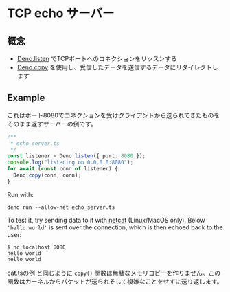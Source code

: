 <!-- # TCP echo server -->
# TCP echo サーバー

<!-- ## Concepts -->
## 概念

<!--
- Listening for TCP port connections with
  [Deno.listen](https://doc.deno.land/builtin/stable#Deno.listen)
- Use [Deno.copy](https://doc.deno.land/builtin/stable#Deno.copy) to take
  inbound data and redirect it to be outbound data
-->
- [Deno.listen](https://doc.deno.land/builtin/stable#Deno.listen) でTCPポートへのコネクションをリッスンする
- [Deno.copy](https://doc.deno.land/builtin/stable#Deno.copy) を使用し、受信したデータを送信するデータにリダイレクトします

## Example

<!--
This is an example of a server which accepts connections on port 8080, and
returns to the client anything it sends.
-->
これはポート8080でコネクションを受けクライアントから送られてきたものをそのまま返すサーバーの例です。

```ts
/**
 * echo_server.ts
 */
const listener = Deno.listen({ port: 8080 });
console.log("listening on 0.0.0.0:8080");
for await (const conn of listener) {
  Deno.copy(conn, conn);
}
```

Run with:

```shell
deno run --allow-net echo_server.ts
```

To test it, try sending data to it with
[netcat](https://en.wikipedia.org/wiki/Netcat) (Linux/MacOS only). Below
`'hello world'` is sent over the connection, which is then echoed back to the
user:

```shell
$ nc localhost 8080
hello world
hello world
```

<!--
Like the [cat.ts example](./unix_cat.md), the `copy()` function here also does
+not make unnecessary memory copies. It receives a packet from the kernel and
+sends back, without further complexity.
-->
[cat.tsの例](./unix_cat.md) と同じように `copy()` 関数は無駄なメモリコピーを作りません。この関数はカーネルからパケットが送られそして複雑なことをせずに送り返します。
